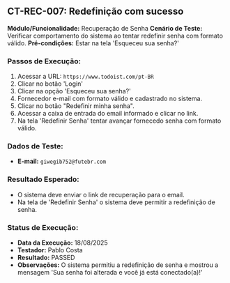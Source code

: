 ## CT-REC-007: Redefinição com sucesso

**Módulo/Funcionalidade:** Recuperação de Senha
**Cenário de Teste:** Verificar comportamento do sistema ao tentar redefinir senha com formato válido.
**Pré-condições:** Estar na tela 'Esqueceu sua senha?'

### Passos de Execução:
1.  Acessar a URL: `https://www.todoist.com/pt-BR`
2.  Clicar no botão 'Login'
3.  Clicar na opção 'Esqueceu sua senha?'
4.  Fornecedor e-mail com formato válido e cadastrado no sistema.
5.  Clicar no botão "Redefinir minha senha".
6.  Acessar a caixa de entrada do email informado e clicar no link.
7.  Na tela 'Redefinir Senha' tentar avançar fornecedo senha com formato válido.

### Dados de Teste:
* **E-mail:** `giwegib752@futebr.com`

### Resultado Esperado:
* O sistema deve enviar o link de recuperação para o email.
* Na tela de 'Redefinir Senha' o sistema deve permitir a redefinição de senha.

### Status de Execução:
* **Data da Execução:** 18/08/2025
* **Testador:** Pablo Costa
* **Resultado:** PASSED
* **Observações:** O sistema permitiu a redefinição de senha e mostrou a mensagem 'Sua senha foi alterada e você já está conectado(a)!'
